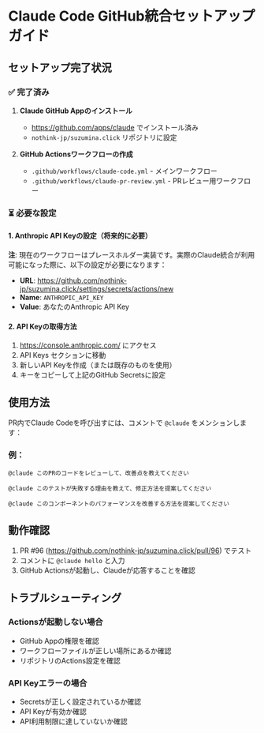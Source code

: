 # Claude Code GitHub統合セットアップガイド

## セットアップ完了状況

### ✅ 完了済み
1. **Claude GitHub Appのインストール**
   - https://github.com/apps/claude でインストール済み
   - `nothink-jp/suzumina.click` リポジトリに設定

2. **GitHub Actionsワークフローの作成**
   - `.github/workflows/claude-code.yml` - メインワークフロー
   - `.github/workflows/claude-pr-review.yml` - PRレビュー用ワークフロー

### ⏳ 必要な設定

#### 1. Anthropic API Keyの設定（将来的に必要）
**注**: 現在のワークフローはプレースホルダー実装です。実際のClaude統合が利用可能になった際に、以下の設定が必要になります：

- **URL**: https://github.com/nothink-jp/suzumina.click/settings/secrets/actions/new
- **Name**: `ANTHROPIC_API_KEY`
- **Value**: あなたのAnthropic API Key

#### 2. API Keyの取得方法
1. https://console.anthropic.com/ にアクセス
2. API Keys セクションに移動
3. 新しいAPI Keyを作成（または既存のものを使用）
4. キーをコピーして上記のGitHub Secretsに設定

## 使用方法

PR内でClaude Codeを呼び出すには、コメントで `@claude` をメンションします：

### 例：
```
@claude このPRのコードをレビューして、改善点を教えてください
```

```
@claude このテストが失敗する理由を教えて、修正方法を提案してください
```

```
@claude このコンポーネントのパフォーマンスを改善する方法を提案してください
```

## 動作確認

1. PR #96 (https://github.com/nothink-jp/suzumina.click/pull/96) でテスト
2. コメントに `@claude hello` と入力
3. GitHub Actionsが起動し、Claudeが応答することを確認

## トラブルシューティング

### Actionsが起動しない場合
- GitHub Appの権限を確認
- ワークフローファイルが正しい場所にあるか確認
- リポジトリのActions設定を確認

### API Keyエラーの場合
- Secretsが正しく設定されているか確認
- API Keyが有効か確認
- API利用制限に達していないか確認